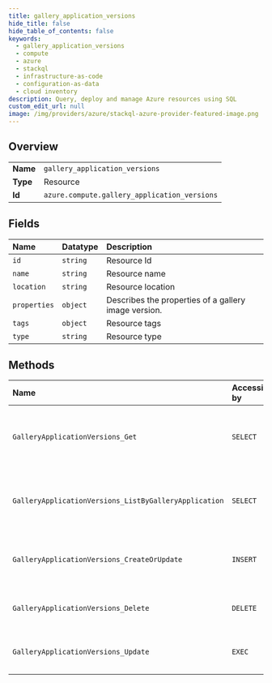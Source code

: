 ```yaml
---
title: gallery_application_versions
hide_title: false
hide_table_of_contents: false
keywords:
  - gallery_application_versions
  - compute
  - azure    
  - stackql
  - infrastructure-as-code
  - configuration-as-data
  - cloud inventory
description: Query, deploy and manage Azure resources using SQL
custom_edit_url: null
image: /img/providers/azure/stackql-azure-provider-featured-image.png
---
```

  
    

## Overview
<table><tbody>
<tr><td><b>Name</b></td><td><code>gallery_application_versions</code></td></tr>
<tr><td><b>Type</b></td><td>Resource</td></tr>
<tr><td><b>Id</b></td><td><code>azure.compute.gallery_application_versions</code></td></tr>
</tbody></table>

## Fields
| Name | Datatype | Description |
|:-----|:---------|:------------|
| `id` | `string` | Resource Id |
| `name` | `string` | Resource name |
| `location` | `string` | Resource location |
| `properties` | `object` | Describes the properties of a gallery image version. |
| `tags` | `object` | Resource tags |
| `type` | `string` | Resource type |
## Methods
| Name | Accessible by | Required Params | Description |
|:-----|:--------------|:----------------|:------------|
| `GalleryApplicationVersions_Get` | `SELECT` | `galleryApplicationName, galleryApplicationVersionName, galleryName, resourceGroupName, subscriptionId` | Retrieves information about a gallery Application Version. |
| `GalleryApplicationVersions_ListByGalleryApplication` | `SELECT` | `galleryApplicationName, galleryName, resourceGroupName, subscriptionId` | List gallery Application Versions in a gallery Application Definition. |
| `GalleryApplicationVersions_CreateOrUpdate` | `INSERT` | `galleryApplicationName, galleryApplicationVersionName, galleryName, resourceGroupName, subscriptionId` | Create or update a gallery Application Version. |
| `GalleryApplicationVersions_Delete` | `DELETE` | `galleryApplicationName, galleryApplicationVersionName, galleryName, resourceGroupName, subscriptionId` | Delete a gallery Application Version. |
| `GalleryApplicationVersions_Update` | `EXEC` | `galleryApplicationName, galleryApplicationVersionName, galleryName, resourceGroupName, subscriptionId` | Update a gallery Application Version. |
